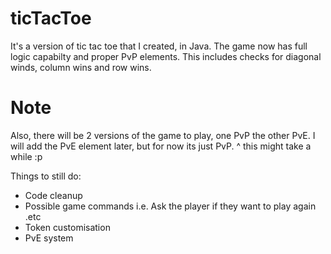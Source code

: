 # ticTacToe
It's a version of tic tac toe that I created, in Java.
The game now has full logic capabilty and proper PvP elements. This includes checks for diagonal winds, column wins and row wins.

Note
===
Also, there will be 2 versions of the game to play, one PvP the other PvE.
I will add the PvE element later, but for now its just PvP.
^ this might take a while :p

Things to still do:
- Code cleanup
- Possible game commands i.e. Ask the player if they want to play again .etc
- Token customisation
- PvE system

